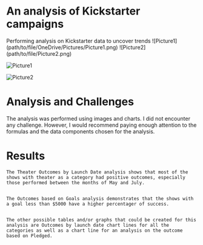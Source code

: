 # An analysis of Kickstarter campaigns
Performing analysis on Kickstarter data to uncover trends
![Picture1] (path/to/file/OneDrive/Pictures/Picture1.png)
![Picture2] (path/to/file/Picture2.png)

![Picture1](https://user-images.githubusercontent.com/92558898/139620543-b87a97d1-43ad-40f8-af5e-f4a433edeb43.png)

![Picture2](https://user-images.githubusercontent.com/92558898/139620621-53b3276b-daff-4fc6-a537-3539311774e8.png)

# Analysis and Challenges

The analysis was performed using images and charts. I did not encounter any challenge. However, I would recommend paying enough attention to the formulas and the data components chosen for the analysis.


# Results

	The Theater Outcomes by Launch Date analysis shows that most of the  shows with theater as a category had positive outcomes, especially those performed between the months of May and July.


	The Outcomes based on Goals analysis demonstrates that the shows with a goal less than $5000 have a higher percentager of success.


	The other possible tables and/or graphs that could be created for this analysis are Outcomes by launch date chart lines for all the categories as well as a chart line for an analysis on the outcome based on Pledged.
